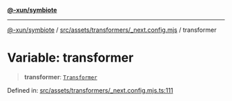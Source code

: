 [**@-xun/symbiote**](../../../../../README.md)

***

[@-xun/symbiote](../../../../../README.md) / [src/assets/transformers/\_next.config.mjs](../README.md) / transformer

# Variable: transformer

> **transformer**: [`Transformer`](../../../type-aliases/Transformer.md)

Defined in: [src/assets/transformers/\_next.config.mjs.ts:111](https://github.com/Xunnamius/symbiote/blob/dc192a66d47b6c3a3464852ad43eb71fe137ca73/src/assets/transformers/_next.config.mjs.ts#L111)
